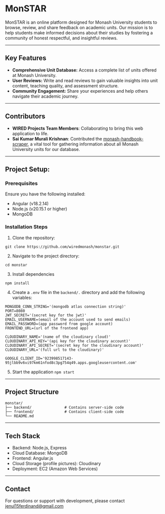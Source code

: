 # MonSTAR
MonSTAR is an online platform designed for Monash University students to browse, review, and share feedback on academic units. Our mission is to help students make informed decisions about their studies by fostering a community of honest respectful, and insightful reviews.

---

## Key Features
- **Comprehensive Unit Database:** Access a complete list of units offered at Monash University.
- **User Reviews:** Write and read reviews to gain valuable insights into unit content, teaching quality, and assessment structure.
- **Community Engagement:** Share your experiences and help others navigate their academic journey.

---

## Contributors
- **WIRED Projects Team Members**: Collaborating to bring this web application to life.
- **Sai Kumar Murali Krishnan**: Contributed the [monash-handbook-scraper](https://github.com/saikumarmk/monash-handbook-scraper), a vital tool for gathering information about all Monash University units for our database. 

---

## Project Setup:
### Prerequisites
Ensure you have the following installed:
- Angular (v18.2.14)
- Node.js (v20.15.1 or higher)
- MongoDB

### Installation Steps
1. Clone the repository:
```shell
git clone https://github.com/wiredmonash/monstar.git
```
2. Navigate to the project directory:
```shell
cd monstar
```
3. Install dependencies
```shell
npm install
```
4. Create a `.env` file in the `backend/.` directory and add the following variables:
```shell
MONGODB_CONN_STRING='(mongodb atlas connection string)'
PORT=8080
JWT_SECRET='(secret key for the jwt)'
EMAIL_USERNAME=(email of the account used to send emails)
EMAIL_PASSWORD=(app password from google account)
FRONTEND_URL=(url of the frontend app)

CLOUDINARY_NAME='(name of the cloudinary cloud)'
CLOUDINARY_API_KEY='(api key for the cloudinary account)'
CLOUDINARY_API_SECRET='(secret key for the cloudinary account)'
CLOUDINARY_URL='(full url to the cloudinary)'

GOOGLE_CLIENT_ID='923998517143-95jlbb9v6vi97km61nfod8c3pg754q49.apps.googleusercontent.com'
```
5. Start the application `npm start`

---

## Project Structure
```
monstar/
├── backend/               # Contains server-side code
├── frontend/              # Contains client-side code
└── README.md              
```

---

## Tech Stack
- Backend: Node.js, Express
- Cloud Database: MongoDB
- Frontend: Angular.js
- Cloud Storage (profile pictures): Cloudinary
- Deployment: EC2 (Amazon Web Services)

---

## Contact
For questions or support with development, please contact jenul15ferdinand@gmail.com
